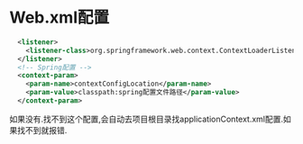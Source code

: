 # Web.xml配置

```xml
  <listener>
    <listener-class>org.springframework.web.context.ContextLoaderListener</listener-class>
  </listener>
  <!-- Spring配置 -->
  <context-param>
    <param-name>contextConfigLocation</param-name>
    <param-value>classpath:spring配置文件路径</param-value>
  </context-param>
```

如果没有.找不到这个配置,会自动去项目根目录找applicationContext.xml配置.如果找不到就报错.











